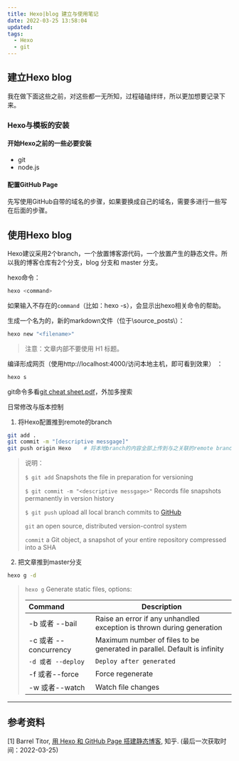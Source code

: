 ```yaml
---
title: Hexo|blog 建立与使用笔记
date: 2022-03-25 13:58:04
updated:
tags: 
  - Hexo
  - git
---
```


## 建立Hexo blog

我在做下面这些之前，对这些都一无所知，过程磕磕绊绊，所以更加想要记录下来。

### Hexo与模板的安装

#### 开始Hexo之前的一些必要安装

- git
- node.js

#### 配置GitHub Page

先写使用GitHub自带的域名的步骤，如果要换成自己的域名，需要多进行一些写在后面的步骤。

## 使用Hexo blog

Hexo建议采用2个branch，一个放置博客源代码，一个放置产生的静态文件。所以我的博客仓库有2个分支，blog 分支和 master 分支。

hexo命令：

```bash
hexo <command>
```

如果输入不存在的`command`（比如：hexo -s），会显示出hexo相关命令的帮助。

生成一个名为<filename>的，新的markdown文件（位于\source\_posts\）：

```bash
hexo new "<filename>"
```

> 注意：文章内部不要使用 H1 标题。

编译形成网页（使用http://localhost:4000/访问本地主机，即可看到效果） ：

```bash
hexo s
```

git命令多看[git cheat sheet.pdf](https://training.github.com/downloads/zh_CN/github-git-cheat-sheet/)，外加多搜索

日常修改与版本控制

1. 将Hexo配置推到remote的branch

```bash
git add .               
git commit -m "[descriptive messgage]"  
git push origin Hexo    # 将本地branch的内容全部上传到与之关联的remote branch
```

> 说明：
>
> `$ git add`			Snapshots the file in preparation for versioning
>
> `$ git commit -m "<descriptive messgage>"` 			Records file snapshots permanently in version history
>
> `$ git push`			upload all local branch commits to [GitHub](https://github.com/)
>
> `git`			an open source, distributed version-control system
>
> `commit`			a Git object, a snapshot of your entire repository compressed into a SHA

2. 把文章推到master分支

```bash
hexo g -d
```

> `hexo g`	Generate static files, options: 
>
> | Command               | Description                                                  |
> | :-------------------- | ------------------------------------------------------------ |
> | -b 或者 --bail        | Raise an error if any unhandled exception is thrown during generation |
> | -c 或者 --concurrency | Maximum number of files to be generated in parallel. Default is infinity |
> | `-d 或者 --deploy`    | `Deploy after generated`                                     |
> | -f 或者--force        | Force regenerate                                             |
> | -w 或者--watch        | Watch file changes                                           |
>



------

## 参考资料

[1] Barrel Titor, [用 Hexo 和 GitHub Page 搭建静态博客](https://zhuanlan.zhihu.com/p/149531391#:~:text=%E5%9C%A8%20GitHub%20Page%20%E4%B8%8A%E6%9C%89%E4%B8%A4%E4%B8%AA%E4%B8%BB%E6%B5%81%E7%9A%84%E9%9D%99%E6%80%81%E5%8D%9A%E5%AE%A2%E6%A1%86%E6%9E%B6%EF%BC%9AJekyll%20%E5%92%8C%20Hexo%E3%80%82%20Jekyll,%E4%B8%8E%20GitHub%20%E5%A5%91%E5%90%88%E5%BA%A6%E6%9B%B4%E9%AB%98%EF%BC%8C%E5%8F%AF%E4%BB%A5%E5%9C%A8%20GitHub%20%E4%B8%AD%E7%9B%B4%E6%8E%A5%E7%94%9F%E6%88%90%E9%A1%B5%E9%9D%A2%EF%BC%9BHexo%20%E4%B8%AD%E6%96%87%E8%B5%84%E6%96%99%E6%9B%B4%E4%B8%B0%E5%AF%8C%EF%BC%8C%E5%9F%BA%E7%A1%80%E5%8A%9F%E8%83%BD%E6%9B%B4%E5%A4%9A%EF%BC%8C%E4%BD%86%E6%98%AF%E9%83%A8%E7%BD%B2%E5%92%8C%E5%A4%87%E4%BB%BD%E6%AF%94%20Jekyll%20%E9%BA%BB%E7%83%A6%E3%80%82), 知乎. (最后一次获取时间：2022-03-25)

